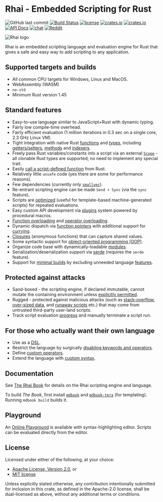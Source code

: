 Rhai - Embedded Scripting for Rust
=================================

![GitHub last commit](https://img.shields.io/github/last-commit/jonathandturner/rhai?logo=github)
[![Build Status](https://github.com/jonathandturner/rhai/workflows/Build/badge.svg)](https://github.com/jonathandturner/rhai/actions)
[![license](https://img.shields.io/crates/l/rhai)](https://github.com/license/jonathandturner/rhai)
[![crates.io](https://img.shields.io/crates/v/rhai?logo=rust)](https://crates.io/crates/rhai/)
[![crates.io](https://img.shields.io/crates/d/rhai?logo=rust)](https://crates.io/crates/rhai/)
[![API Docs](https://docs.rs/rhai/badge.svg?logo=docs.rs)](https://docs.rs/rhai/)
[![chat](https://img.shields.io/discord/767611025456889857.svg?logo=discord)](https://discord.gg/HquqbYFcZ9)
[![Reddit](https://img.shields.io/reddit/subreddit-subscribers/Rhai?logo=reddit)](https://www.reddit.com/r/Rhai)

![Rhai logo](https://schungx.github.io/rhai/images/logo/rhai-banner-transparent-colour.svg)

Rhai is an embedded scripting language and evaluation engine for Rust that gives a safe and easy way
to add scripting to any application.


Supported targets and builds
---------------------------

* All common CPU targets for Windows, Linux and MacOS.
* WebAssembly (WASM)
* `no-std`
* Minimum Rust version 1.45


Standard features
-----------------

* Easy-to-use language similar to JavaScript+Rust with dynamic typing.
* Fairly low compile-time overhead.
* Fairly efficient evaluation (1 million iterations in 0.3 sec on a single core, 2.3 GHz Linux VM).
* Tight integration with native Rust [functions](https://schungx.github.io/rhai/rust/functions.html) and [types]([#custom-types-and-methods](https://schungx.github.io/rhai/rust/custom.html)), including [getters/setters](https://schungx.github.io/rhai/rust/getters-setters.html), [methods](https://schungx.github.io/rhai/rust/custom.html) and [indexers](https://schungx.github.io/rhai/rust/indexers.html).
* Freely pass Rust variables/constants into a script via an external [`Scope`](https://schungx.github.io/rhai/rust/scope.html) - all clonable Rust types are supported; no need to implement any special trait.
* Easily [call a script-defined function](https://schungx.github.io/rhai/engine/call-fn.html) from Rust.
* Relatively little `unsafe` code (yes there are some for performance reasons).
* Few dependencies (currently only [`smallvec`](https://crates.io/crates/smallvec)).
* Re-entrant scripting engine can be made `Send + Sync` (via the `sync` feature).
* Scripts are [optimized](https://schungx.github.io/rhai/engine/optimize.html) (useful for template-based machine-generated scripts) for repeated evaluations.
* Easy custom API development via [plugins](https://schungx.github.io/rhai/plugins/index.html) system powered by procedural macros.
* [Function overloading](https://schungx.github.io/rhai/language/overload.html) and [operator overloading](https://schungx.github.io/rhai/rust/operators.html).
* Dynamic dispatch via [function pointers](https://schungx.github.io/rhai/language/fn-ptr.html) with additional support for [currying](https://schungx.github.io/rhai/language/fn-curry.html).
* [Closures](https://schungx.github.io/rhai/language/fn-closure.html) (anonymous functions) that can capture shared values.
* Some syntactic support for [object-oriented programming (OOP)](https://schungx.github.io/rhai/language/oop.html).
* Organize code base with dynamically-loadable [modules](https://schungx.github.io/rhai/language/modules.html).
* Serialization/deserialization support via [serde](https://crates.io/crates/serde) (requires the `serde` feature).
* Support for [minimal builds](https://schungx.github.io/rhai/start/builds/minimal.html) by excluding unneeded language [features](https://schungx.github.io/rhai/start/features.html).


Protected against attacks
-------------------------

* Sand-boxed - the scripting engine, if declared immutable, cannot mutate the containing environment unless [explicitly permitted](https://schungx.github.io/rhai/patterns/control.html).
* Rugged - protected against malicious attacks (such as [stack-overflow](https://schungx.github.io/rhai/safety/max-call-stack.html), [over-sized data](https://schungx.github.io/rhai/safety/max-string-size.html), and [runaway scripts](https://schungx.github.io/rhai/safety/max-operations.html) etc.) that may come from untrusted third-party user-land scripts.
* Track script evaluation [progress](https://schungx.github.io/rhai/safety/progress.html) and manually terminate a script run.


For those who actually want their own language
---------------------------------------------

* Use as a [DSL](https://schungx.github.io/rhai/engine/dsl.html).
* Restrict the language by surgically [disabling keywords and operators](https://schungx.github.io/rhai/engine/disable.html).
* Define [custom operators](https://schungx.github.io/rhai/engine/custom-op.html).
* Extend the language with [custom syntax](https://schungx.github.io/rhai/engine/custom-syntax.html).


Documentation
-------------

See [The Rhai Book](https://schungx.github.io/rhai) for details on the Rhai scripting engine and language.

To build _The Book_, first install [`mdbook`](https://github.com/rust-lang/mdBook)
and [`mdbook-tera`](https://github.com/avitex/mdbook-tera) (for templating).
Running `mdbook build` builds it.


Playground
----------

An [Online Playground](https://alvinhochun.github.io/rhai-demo/) is available with syntax-highlighting editor.
Scripts can be evaluated directly from the editor.


License
-------

Licensed under either of the following, at your choice:

* [Apache License, Version 2.0](https://github.com/jonathandturner/rhai/blob/master/LICENSE-APACHE.txt), or
* [MIT license](https://github.com/jonathandturner/rhai/blob/master/LICENSE-MIT.txt)

Unless explicitly stated otherwise, any contribution intentionally submitted
for inclusion in this crate, as defined in the Apache-2.0 license, shall
be dual-licensed as above, without any additional terms or conditions.
